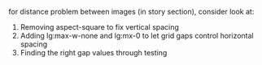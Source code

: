 for distance problem between images (in story section), consider look at:

  1. Removing aspect-square to fix vertical spacing
  2. Adding lg:max-w-none and lg:mx-0 to let grid gaps control horizontal spacing
  3. Finding the right gap values through testing

